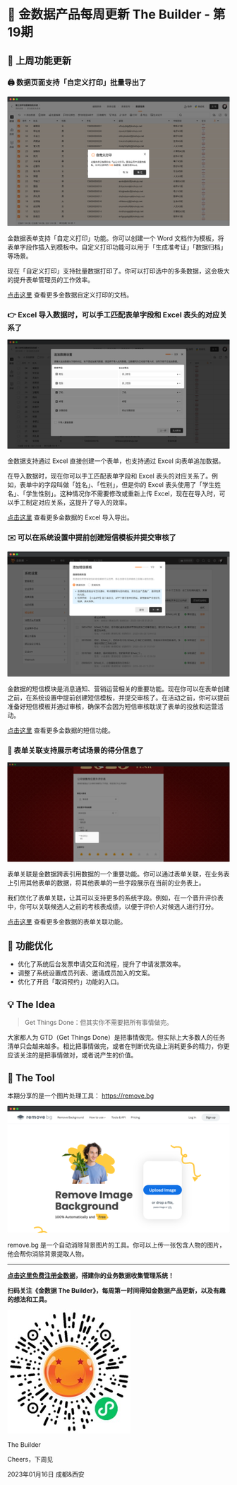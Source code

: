 # 🧩 金数据产品每周更新 The Builder - 第19期

## 🎉 上周功能更新

### 🖨 数据页面支持「自定义打印」批量导出了

![Batch word template print](images/230116/batch-word-template-print.png)

金数据表单支持「自定义打印」功能。你可以创建一个 Word 文档作为模板，将表单字段作插入到模板中。自定义打印功能可以用于「生成准考证」「数据归档」等场景。

现在「自定义打印」支持批量数据打印了。你可以打印选中的多条数据，这会极大的提升表单管理员的工作效率。

[点击这里](https://jinshuju.net/help/articles/customized-print) 查看更多金数据自定义打印的文档。

### 👉 Excel 导入数据时，可以手工匹配表单字段和 Excel 表头的对应关系了

![Mapping field name when excel importing](images/230116/mapping-field-name-when-excel-importing.png)

金数据支持通过 Excel 直接创建一个表单，也支持通过 Excel 向表单追加数据。

在导入数据时，现在你可以手工匹配表单字段和 Excel 表头的对应关系了。例如，表单中的字段叫做「姓名」、「性别」，但是你的 Excel 表头使用了「学生姓名」、「学生性别」。这种情况你不需要修改或重新上传 Excel，现在在导入时，可以手工制定对应关系，这提升了导入的效率。

[点击这里](https://jinshuju.net/help/articles/data-excel) 查看更多金数据的 Excel 导入导出。

### ✉️ 可以在系统设置中提前创建短信模板并提交审核了

![Prepare sms template](images/230116/prepare-sms-template.png)

金数据的短信模块是消息通知、营销运营相关的重要功能。现在你可以在表单创建之前，在系统设置中提前创建短信模板，并提交审核了。在活动之前，你可以提前准备好短信模板并通过审核，确保不会因为短信审核耽误了表单的投放和运营活动。

[点击这里](https://jinshuju.net/help/articles/sms) 查看更多金数据的短信功能。

### 🔗 表单关联支持展示考试场景的得分信息了

![Display field for exam scores](images/230116/display-field-for-exam-scores.png)

表单关联是金数据跨表引用数据的一个重要功能。你可以通过表单关联，在业务表上引用其他表单的数据，将其他表单的一些字段展示在当前的业务表上。

我们优化了表单关联，让其可以支持更多的系统字段。例如，在一个晋升评价表中，你可以关联候选人之前的考核表成绩，以便于评价人对候选人进行打分。

[点击这里](https://jinshuju.net/help/articles/form-association) 查看更多金数据的表单关联功能。

## 🎁 功能优化

* 优化了系统后台发票申请交互和流程，提升了申请发票效率。
* 调整了系统设置成员列表、邀请成员加入的文案。
* 优化了开启「取消预约」功能的入口。

## 💡 The Idea

> Get Things Done：但其实你不需要把所有事情做完。

大家都人为 GTD（Get Things Done）是把事情做完。但实际上大多数人的任务清单只会越来越多。相比把事情做完，或者在判断优先级上消耗更多的精力，你更应该关注的是把事情做对，或者说产生的价值。

## 🔑 The Tool

本期分享的是一个图片处理工具： https://remove.bg

![remove.bg](images/230116/remove.bg.png)

remove.bg 是一个自动消除背景图片的工具。你可以上传一张包含人物的图片，他会帮你消除背景提取人物。

---

__[点击这里免费注册金数据](https://jinshuju.net/?utm_campaign=the_builder&utm_medium=social&utm_source=github)，搭建你的业务数据收集管理系统！__

__扫码关注《金数据 The Builder》，每周第一时间得知金数据产品更新，以及有趣的想法和工具。__

![QRCode](images/miniprogram_qrcode.jpeg)

The Builder

Cheers，下周见

2023年01月16日 成都&西安
